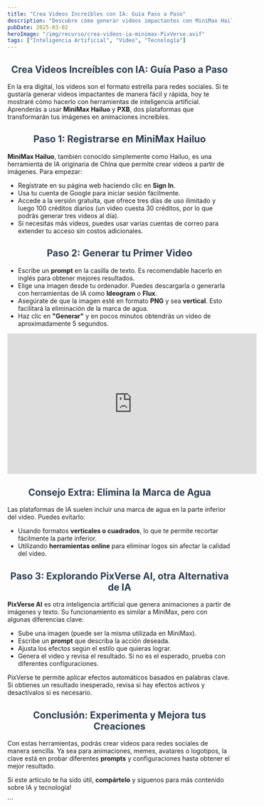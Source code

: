 ```yaml
---
title: "Crea Videos Increíbles con IA: Guía Paso a Paso"
description: "Descubre cómo generar videos impactantes con MiniMax Hailuo y PXB, dos herramientas de inteligencia artificial que transformarán tus imágenes en animaciones asombrosas."
pubDate: 2025-03-02
heroImage: "/img/recurso/crea-videos-ia-minimax-PixVerse.avif"
tags: ["Inteligencia Artificial", "Video", "Tecnología"]
---
```

<div style="text-align:center; font-size: 1em; font-weight: bold; color: #2c3e50;">
    <h2>Crea Videos Increíbles con IA: Guía Paso a Paso</h2>
</div>

<p>En la era digital, los videos son el formato estrella para redes sociales. Si te gustaría generar videos impactantes de manera fácil y rápida, hoy te mostraré cómo hacerlo con herramientas de inteligencia artificial. Aprenderás a usar <b>MiniMax Hailuo</b> y <b>PXB</b>, dos plataformas que transformarán tus imágenes en animaciones increíbles.</p>

<div style="text-align:center; font-size: 1em; font-weight: bold; color: #2c3e50;">
    <h2>Paso 1: Registrarse en MiniMax Hailuo</h2>
</div>

<p><b>MiniMax Hailuo</b>, también conocido simplemente como Hailuo, es una herramienta de IA originaria de China que permite crear videos a partir de imágenes. Para empezar:</p>
<ul>
  <li>Regístrate en su página web haciendo clic en <b>Sign In</b>.</li>
  <li>Usa tu cuenta de Google para iniciar sesión fácilmente.</li>
  <li>Accede a la versión gratuita, que ofrece tres días de uso ilimitado y luego 100 créditos diarios (un video cuesta 30 créditos, por lo que podrás generar tres videos al día).</li>
  <li>Si necesitas más videos, puedes usar varias cuentas de correo para extender tu acceso sin costos adicionales.</li>
</ul>

<div style="text-align:center; font-size: 1em; font-weight: bold; color: #2c3e50;">
    <h2>Paso 2: Generar tu Primer Video</h2>
</div>

<ul>
  <li>Escribe un <b>prompt</b> en la casilla de texto. Es recomendable hacerlo en inglés para obtener mejores resultados.</li>
  <li>Elige una imagen desde tu ordenador. Puedes descargarla o generarla con herramientas de IA como <b>Ideogram</b> o <b>Flux</b>.</li>
  <li>Asegúrate de que la imagen esté en formato <b>PNG</b> y sea <b>vertical</b>. Esto facilitará la eliminación de la marca de agua.</li>
  <li>Haz clic en <b>"Generar"</b> y en pocos minutos obtendrás un video de aproximadamente 5 segundos.</li>
</ul>
<iframe width="560" height="315" 
    src="https://www.youtube.com/embed/k1arlv48VzA" 
    frameborder="0" 
    allowfullscreen>
</iframe>

<div style="text-align:center; font-size: 1em; font-weight: bold; color: #2c3e50;">
    <h2>Consejo Extra: Elimina la Marca de Agua</h2>
</div>

<p>Las plataformas de IA suelen incluir una marca de agua en la parte inferior del video. Puedes evitarlo:</p>
<ul>
  <li>Usando formatos <b>verticales o cuadrados</b>, lo que te permite recortar fácilmente la parte inferior.</li>
  <li>Utilizando <b>herramientas online</b> para eliminar logos sin afectar la calidad del video.</li>
</ul>

<div style="text-align:center; font-size: 1em; font-weight: bold; color: #2c3e50;">
    <h2>Paso 3: Explorando PixVerse AI, otra Alternativa de IA</h2>
</div>

<p><b>PixVerse AI</b> es otra inteligencia artificial que genera animaciones a partir de imágenes y texto. Su funcionamiento es similar a MiniMax, pero con algunas diferencias clave:</p>
<ul>
  <li>Sube una imagen (puede ser la misma utilizada en MiniMax).</li>
  <li>Escribe un <b>prompt</b> que describa la acción deseada.</li>
  <li>Ajusta los efectos según el estilo que quieras lograr.</li>
  <li>Genera el video y revisa el resultado. Si no es el esperado, prueba con diferentes configuraciones.</li>
</ul>

<p>PixVerse te permite aplicar efectos automáticos basados en palabras clave. Si obtienes un resultado inesperado, revisa si hay efectos activos y desactívalos si es necesario.</p>

<div style="text-align:center; font-size: 1em; font-weight: bold; color: #2c3e50;">
    <h2>Conclusión: Experimenta y Mejora tus Creaciones</h2>
</div>

<p>Con estas herramientas, podrás crear videos para redes sociales de manera sencilla. Ya sea para animaciones, memes, avatares o logotipos, la clave está en probar diferentes <b>prompts</b> y configuraciones hasta obtener el mejor resultado.</p>

<p>Si este artículo te ha sido útil, <b>compártelo</b> y síguenos para más contenido sobre IA y tecnología!</p>
```

